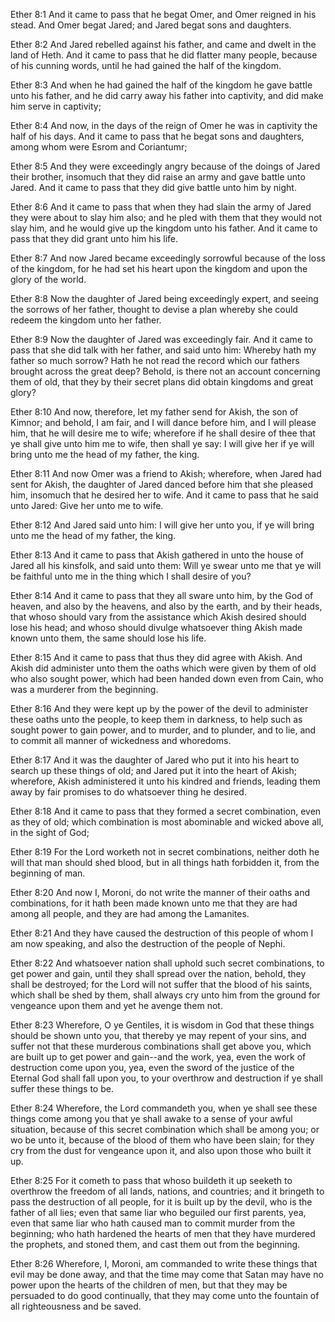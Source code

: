 Ether 8:1 And it came to pass that he begat Omer, and Omer reigned in
his stead. And Omer begat Jared; and Jared begat sons and daughters.

Ether 8:2 And Jared rebelled against his father, and came and dwelt in
the land of Heth. And it came to pass that he did flatter many people,
because of his cunning words, until he had gained the half of the
kingdom.

Ether 8:3 And when he had gained the half of the kingdom he gave battle
unto his father, and he did carry away his father into captivity, and
did make him serve in captivity;

Ether 8:4 And now, in the days of the reign of Omer he was in captivity
the half of his days. And it came to pass that he begat sons and
daughters, among whom were Esrom and Coriantumr;

Ether 8:5 And they were exceedingly angry because of the doings of Jared
their brother, insomuch that they did raise an army and gave battle unto
Jared. And it came to pass that they did give battle unto him by night.

Ether 8:6 And it came to pass that when they had slain the army of Jared
they were about to slay him also; and he pled with them that they would
not slay him, and he would give up the kingdom unto his father. And it
came to pass that they did grant unto him his life.

Ether 8:7 And now Jared became exceedingly sorrowful because of the loss
of the kingdom, for he had set his heart upon the kingdom and upon the
glory of the world.

Ether 8:8 Now the daughter of Jared being exceedingly expert, and seeing
the sorrows of her father, thought to devise a plan whereby she could
redeem the kingdom unto her father.

Ether 8:9 Now the daughter of Jared was exceedingly fair. And it came to
pass that she did talk with her father, and said unto him: Whereby hath
my father so much sorrow? Hath he not read the record which our fathers
brought across the great deep? Behold, is there not an account
concerning them of old, that they by their secret plans did obtain
kingdoms and great glory?

Ether 8:10 And now, therefore, let my father send for Akish, the son of
Kimnor; and behold, I am fair, and I will dance before him, and I will
please him, that he will desire me to wife; wherefore if he shall desire
of thee that ye shall give unto him me to wife, then shall ye say: I
will give her if ye will bring unto me the head of my father, the king.

Ether 8:11 And now Omer was a friend to Akish; wherefore, when Jared had
sent for Akish, the daughter of Jared danced before him that she pleased
him, insomuch that he desired her to wife. And it came to pass that he
said unto Jared: Give her unto me to wife.

Ether 8:12 And Jared said unto him: I will give her unto you, if ye will
bring unto me the head of my father, the king.

Ether 8:13 And it came to pass that Akish gathered in unto the house of
Jared all his kinsfolk, and said unto them: Will ye swear unto me that
ye will be faithful unto me in the thing which I shall desire of you?

Ether 8:14 And it came to pass that they all sware unto him, by the God
of heaven, and also by the heavens, and also by the earth, and by their
heads, that whoso should vary from the assistance which Akish desired
should lose his head; and whoso should divulge whatsoever thing Akish
made known unto them, the same should lose his life.

Ether 8:15 And it came to pass that thus they did agree with Akish. And
Akish did administer unto them the oaths which were given by them of old
who also sought power, which had been handed down even from Cain, who
was a murderer from the beginning.

Ether 8:16 And they were kept up by the power of the devil to administer
these oaths unto the people, to keep them in darkness, to help such as
sought power to gain power, and to murder, and to plunder, and to lie,
and to commit all manner of wickedness and whoredoms.

Ether 8:17 And it was the daughter of Jared who put it into his heart to
search up these things of old; and Jared put it into the heart of Akish;
wherefore, Akish administered it unto his kindred and friends, leading
them away by fair promises to do whatsoever thing he desired.

Ether 8:18 And it came to pass that they formed a secret combination,
even as they of old; which combination is most abominable and wicked
above all, in the sight of God;

Ether 8:19 For the Lord worketh not in secret combinations, neither doth
he will that man should shed blood, but in all things hath forbidden it,
from the beginning of man.

Ether 8:20 And now I, Moroni, do not write the manner of their oaths and
combinations, for it hath been made known unto me that they are had
among all people, and they are had among the Lamanites.

Ether 8:21 And they have caused the destruction of this people of whom I
am now speaking, and also the destruction of the people of Nephi.

Ether 8:22 And whatsoever nation shall uphold such secret combinations,
to get power and gain, until they shall spread over the nation, behold,
they shall be destroyed; for the Lord will not suffer that the blood of
his saints, which shall be shed by them, shall always cry unto him from
the ground for vengeance upon them and yet he avenge them not.

Ether 8:23 Wherefore, O ye Gentiles, it is wisdom in God that these
things should be shown unto you, that thereby ye may repent of your
sins, and suffer not that these murderous combinations shall get above
you, which are built up to get power and gain--and the work, yea, even
the work of destruction come upon you, yea, even the sword of the
justice of the Eternal God shall fall upon you, to your overthrow and
destruction if ye shall suffer these things to be.

Ether 8:24 Wherefore, the Lord commandeth you, when ye shall see these
things come among you that ye shall awake to a sense of your awful
situation, because of this secret combination which shall be among you;
or wo be unto it, because of the blood of them who have been slain; for
they cry from the dust for vengeance upon it, and also upon those who
built it up.

Ether 8:25 For it cometh to pass that whoso buildeth it up seeketh to
overthrow the freedom of all lands, nations, and countries; and it
bringeth to pass the destruction of all people, for it is built up by
the devil, who is the father of all lies; even that same liar who
beguiled our first parents, yea, even that same liar who hath caused man
to commit murder from the beginning; who hath hardened the hearts of men
that they have murdered the prophets, and stoned them, and cast them out
from the beginning.

Ether 8:26 Wherefore, I, Moroni, am commanded to write these things that
evil may be done away, and that the time may come that Satan may have no
power upon the hearts of the children of men, but that they may be
persuaded to do good continually, that they may come unto the fountain
of all righteousness and be saved.
